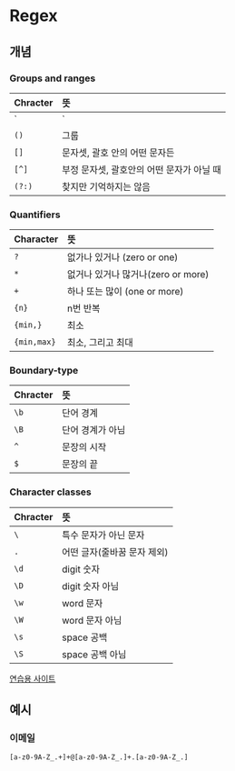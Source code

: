 # Regex

## 개념

### Groups and ranges

| Chracter | 뜻 |
| :--- | :--- |
| `|` | 또는 |
| `()` | 그룹 |
| `[]` | 문자셋, 괄호 안의 어떤 문자든 |
| `[^]` | 부정 문자셋, 괄호안의 어떤 문자가 아닐 때 |
| `(?:)` | 찾지만 기억하지는 않음 |

### Quantifiers

| Character | 뜻 |
| :--- | :--- |
| `?` | 없가나 있거나 \(zero or one\) |
| `*` | 없거나 있거나 많거나\(zero or more\) |
| `+` | 하나 또는 많이 \(one or more\) |
| `{n}` | n번 반복 |
| `{min,}` | 최소 |
| `{min,max}` | 최소, 그리고 최대 |

### Boundary-type

| Chracter | 뜻 |
| :--- | :--- |
| `\b` | 단어 경계 |
| `\B` | 단어 경계가 아님 |
| `^` | 문장의 시작 |
| `$` | 문장의 끝 |

### Character classes

| Chracter | 뜻 |
| :--- | :--- |
| `\` | 특수 문자가 아닌 문자 |
| `.` | 어떤 글자\(줄바꿈 문자 제외\) |
| `\d` | digit 숫자 |
| `\D` | digit 숫자 아님 |
| `\w` | word 문자 |
| `\W` | word 문자 아님 |
| `\s` | space 공백 |
| `\S` | space 공백 아님 |

[연습용 사이트](https://regexr.com/5ml92)

## 예시

### 이메일

`[a-z0-9A-Z_.+]+@[a-z0-9A-Z_.]+.[a-z0-9A-Z_.]`

